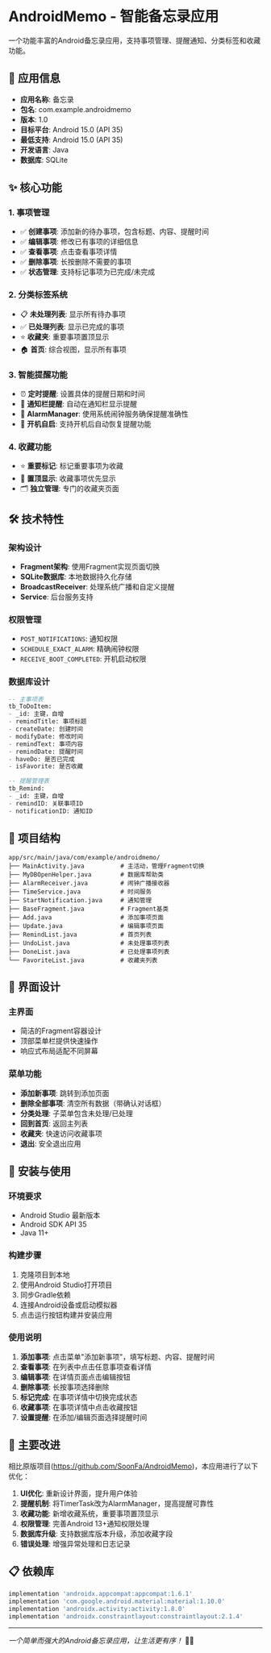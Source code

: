 # AndroidMemo - 智能备忘录应用

一个功能丰富的Android备忘录应用，支持事项管理、提醒通知、分类标签和收藏功能。

## 📱 应用信息

- **应用名称**: 备忘录
- **包名**: com.example.androidmemo
- **版本**: 1.0
- **目标平台**: Android 15.0 (API 35)
- **最低支持**: Android 15.0 (API 35)
- **开发语言**: Java
- **数据库**: SQLite

## ✨ 核心功能

### 1. 事项管理
- ✅ **创建事项**: 添加新的待办事项，包含标题、内容、提醒时间
- ✅ **编辑事项**: 修改已有事项的详细信息
- ✅ **查看事项**: 点击查看事项详情
- ✅ **删除事项**: 长按删除不需要的事项
- ✅ **状态管理**: 支持标记事项为已完成/未完成

### 2. 分类标签系统
- 📋 **未处理列表**: 显示所有待办事项
- ✅ **已处理列表**: 显示已完成的事项
- ⭐ **收藏夹**: 重要事项置顶显示
- 🏠 **首页**: 综合视图，显示所有事项

### 3. 智能提醒功能
- ⏰ **定时提醒**: 设置具体的提醒日期和时间
- 🔔 **通知栏提醒**: 自动在通知栏显示提醒
- 📱 **AlarmManager**: 使用系统闹钟服务确保提醒准确性
- 🔄 **开机自启**: 支持开机后自动恢复提醒功能

### 4. 收藏功能
- ⭐ **重要标记**: 标记重要事项为收藏
- 📌 **置顶显示**: 收藏事项优先显示
- 🗂️ **独立管理**: 专门的收藏夹页面

## 🛠️ 技术特性

### 架构设计
- **Fragment架构**: 使用Fragment实现页面切换
- **SQLite数据库**: 本地数据持久化存储
- **BroadcastReceiver**: 处理系统广播和自定义提醒
- **Service**: 后台服务支持

### 权限管理
- `POST_NOTIFICATIONS`: 通知权限
- `SCHEDULE_EXACT_ALARM`: 精确闹钟权限
- `RECEIVE_BOOT_COMPLETED`: 开机启动权限

### 数据库设计
```sql
-- 主事项表
tb_ToDoItem:
- _id: 主键，自增
- remindTitle: 事项标题
- createDate: 创建时间
- modifyDate: 修改时间
- remindText: 事项内容
- remindDate: 提醒时间
- haveDo: 是否已完成
- isFavorite: 是否收藏

-- 提醒管理表
tb_Remind:
- _id: 主键，自增
- remindID: 关联事项ID
- notificationID: 通知ID
```

## 📂 项目结构

```
app/src/main/java/com/example/androidmemo/
├── MainActivity.java          # 主活动，管理Fragment切换
├── MyDBOpenHelper.java        # 数据库帮助类
├── AlarmReceiver.java         # 闹钟广播接收器
├── TimeService.java           # 时间服务
├── StartNotification.java     # 通知管理
├── BaseFragment.java          # Fragment基类
├── Add.java                   # 添加事项页面
├── Update.java                # 编辑事项页面
├── RemindList.java            # 首页列表
├── UndoList.java              # 未处理事项列表
├── DoneList.java              # 已处理事项列表
└── FavoriteList.java          # 收藏夹列表
```

## 🎨 界面设计

### 主界面
- 简洁的Fragment容器设计
- 顶部菜单栏提供快速操作
- 响应式布局适配不同屏幕

### 菜单功能
- **添加新事项**: 跳转到添加页面
- **删除全部事项**: 清空所有数据（带确认对话框）
- **分类处理**: 子菜单包含未处理/已处理
- **回到首页**: 返回主列表
- **收藏夹**: 快速访问收藏事项
- **退出**: 安全退出应用

## 🚀 安装与使用

### 环境要求
- Android Studio 最新版本
- Android SDK API 35
- Java 11+

### 构建步骤
1. 克隆项目到本地
2. 使用Android Studio打开项目
3. 同步Gradle依赖
4. 连接Android设备或启动模拟器
5. 点击运行按钮构建并安装应用

### 使用说明
1. **添加事项**: 点击菜单"添加新事项"，填写标题、内容、提醒时间
2. **查看事项**: 在列表中点击任意事项查看详情
3. **编辑事项**: 在详情页面点击编辑按钮
4. **删除事项**: 长按事项选择删除
5. **标记完成**: 在事项详情中切换完成状态
6. **收藏事项**: 在事项详情中点击收藏按钮
7. **设置提醒**: 在添加/编辑页面选择提醒时间

## 🔧 主要改进

相比原版项目(https://github.com/SoonFa/AndroidMemo)，本应用进行了以下优化：

1. **UI优化**: 重新设计界面，提升用户体验
2. **提醒机制**: 将TimerTask改为AlarmManager，提高提醒可靠性
3. **收藏功能**: 新增收藏系统，重要事项置顶显示
4. **权限管理**: 完善Android 13+通知权限处理
5. **数据库升级**: 支持数据库版本升级，添加收藏字段
6. **错误处理**: 增强异常处理和日志记录

## 📋 依赖库

```gradle
implementation 'androidx.appcompat:appcompat:1.6.1'
implementation 'com.google.android.material:material:1.10.0'
implementation 'androidx.activity:activity:1.8.0'
implementation 'androidx.constraintlayout:constraintlayout:2.1.4'
```


---

*一个简单而强大的Android备忘录应用，让生活更有序！* 📱✨